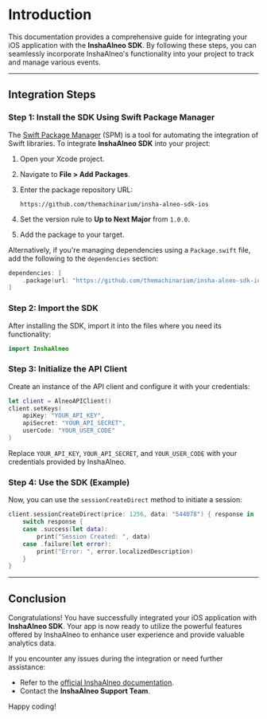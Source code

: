 # Introduction

This documentation provides a comprehensive guide for integrating your iOS application with the **InshaAlneo SDK**. By following these steps, you can seamlessly incorporate InshaAlneo's functionality into your project to track and manage various events.

---

## Integration Steps

### Step 1: Install the SDK Using Swift Package Manager

The [Swift Package Manager](https://swift.org/package-manager/) (SPM) is a tool for automating the integration of Swift libraries. To integrate **InshaAlneo SDK** into your project:

1. Open your Xcode project.

2. Navigate to **File > Add Packages**.

3. Enter the package repository URL:

   ```
   https://github.com/themachinarium/insha-alneo-sdk-ios
   ```

4. Set the version rule to **Up to Next Major** from `1.0.0`.

5. Add the package to your target.

Alternatively, if you're managing dependencies using a `Package.swift` file, add the following to the `dependencies` section:

```swift
dependencies: [
    .package(url: "https://github.com/themachinarium/insha-alneo-sdk-ios", .upToNextMajor(from: "1.0.0"))
]
```

### Step 2: Import the SDK

After installing the SDK, import it into the files where you need its functionality:

```swift
import InshaAlneo
```

### Step 3: Initialize the API Client

Create an instance of the API client and configure it with your credentials:

```swift
let client = AlneoAPIClient()
client.setKeys(
    apiKey: "YOUR_API_KEY",
    apiSecret: "YOUR_API_SECRET",
    userCode: "YOUR_USER_CODE"
)
```

Replace `YOUR_API_KEY`, `YOUR_API_SECRET`, and `YOUR_USER_CODE` with your credentials provided by InshaAlneo.

### Step 4: Use the SDK (Example)

Now, you can use the `sessionCreateDirect` method to initiate a session:

```swift
client.sessionCreateDirect(price: 1256, data: "544078") { response in
    switch response {
    case .success(let data):
        print("Session Created: ", data)
    case .failure(let error):
        print("Error: ", error.localizedDescription)
    }
}
```

---

## Conclusion

Congratulations! You have successfully integrated your iOS application with **InshaAlneo SDK**. Your app is now ready to utilize the powerful features offered by InshaAlneo to enhance user experience and provide valuable analytics data.

If you encounter any issues during the integration or need further assistance:

- Refer to the [official InshaAlneo documentation](https://github.com/themachinarium/insha-alneo-sdk-ios).
- Contact the **InshaAlneo Support Team**.

Happy coding!
